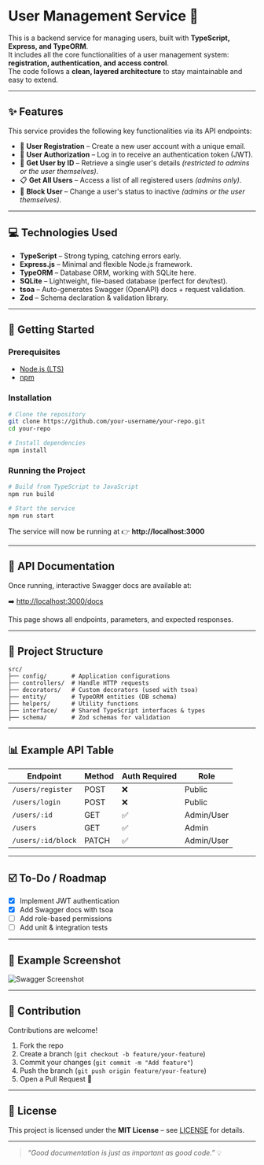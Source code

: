 # User Management Service 👥

This is a backend service for managing users, built with **TypeScript, Express, and TypeORM**.  
It includes all the core functionalities of a user management system: **registration, authentication, and access control**.  
The code follows a **clean, layered architecture** to stay maintainable and easy to extend.

---

## ✨ Features

This service provides the following key functionalities via its API endpoints:

- 👤 **User Registration** – Create a new user account with a unique email.  
- 🔑 **User Authorization** – Log in to receive an authentication token (JWT).  
- 📄 **Get User by ID** – Retrieve a single user's details *(restricted to admins or the user themselves)*.  
- 📋 **Get All Users** – Access a list of all registered users *(admins only)*.  
- 🚫 **Block User** – Change a user's status to inactive *(admins or the user themselves)*.  

---

## 💻 Technologies Used

- **TypeScript** – Strong typing, catching errors early.  
- **Express.js** – Minimal and flexible Node.js framework.  
- **TypeORM** – Database ORM, working with SQLite here.  
- **SQLite** – Lightweight, file-based database (perfect for dev/test).  
- **tsoa** – Auto-generates Swagger (OpenAPI) docs + request validation.  
- **Zod** – Schema declaration & validation library.  

---

## 🚀 Getting Started

### Prerequisites
- [Node.js (LTS)](https://nodejs.org/)  
- [npm](https://www.npmjs.com/)  

### Installation
```bash
# Clone the repository
git clone https://github.com/your-username/your-repo.git
cd your-repo

# Install dependencies
npm install
```

### Running the Project
```bash
# Build from TypeScript to JavaScript
npm run build

# Start the service
npm run start
```

The service will now be running at 👉 **http://localhost:3000**

---

## 📄 API Documentation

Once running, interactive Swagger docs are available at:

➡️ [http://localhost:3000/docs](http://localhost:3000/docs)

This page shows all endpoints, parameters, and expected responses.  

---

## 📂 Project Structure

```
src/
├── config/       # Application configurations
├── controllers/  # Handle HTTP requests
├── decorators/   # Custom decorators (used with tsoa)
├── entity/       # TypeORM entities (DB schema)
├── helpers/      # Utility functions
├── interface/    # Shared TypeScript interfaces & types
├── schema/       # Zod schemas for validation
```

---

## 📊 Example API Table

| Endpoint             | Method | Auth Required | Role      |
|----------------------|--------|---------------|-----------|
| `/users/register`    | POST   | ❌            | Public    |
| `/users/login`       | POST   | ❌            | Public    |
| `/users/:id`         | GET    | ✅            | Admin/User|
| `/users`             | GET    | ✅            | Admin     |
| `/users/:id/block`   | PATCH  | ✅            | Admin/User|
 
---

## ☑️ To-Do / Roadmap
- [x] Implement JWT authentication  
- [x] Add Swagger docs with tsoa  
- [ ] Add role-based permissions  
- [ ] Add unit & integration tests  

---

## 📸 Example Screenshot
![Swagger Screenshot](https://via.placeholder.com/600x200.png?text=Swagger+UI+Docs)

---

## 🤝 Contribution

Contributions are welcome!  

1. Fork the repo  
2. Create a branch (`git checkout -b feature/your-feature`)  
3. Commit your changes (`git commit -m "Add feature"`)  
4. Push the branch (`git push origin feature/your-feature`)  
5. Open a Pull Request 🎉  

---

## 📜 License
This project is licensed under the **MIT License** – see [LICENSE](LICENSE) for details.

---

> *“Good documentation is just as important as good code.”* 💡
